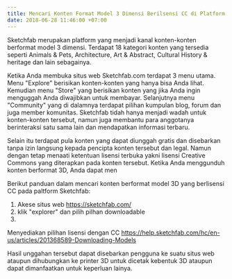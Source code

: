 ```yaml
---
title: Mencari Konten Format Model 3 Dimensi Berilsensi CC di Platform Sketchfab
date: 2018-06-28 11:46:00 +07:00
---
```


Sketchfab merupakan platform yang menjadi kanal konten-konten berformat model 3 dimensi. Terdapat 18 kategori konten yang tersedia seperti Animals & Pets, Architecture, Art & Abstract, Cultural History & heritage dan lain sebagainya.

Ketika Anda membuka situs web Sketchfab.com terdapat 3 menu utama. Menu "Explore"  berisikan konten-konten yang hanya bisa Anda lihat. Kemudian menu "Store" yang berisikan konten yang jika Anda ingin menguggah Anda diwajibkan untuk membayar. Selanjutnya menu "Community" yang di dalamnya terdapat pilihan kumpulan blog, forum dan juga member komunitas. Sketchfab tidah hanya menjadi wadah untuk konten-konten tersebut, namun juga membantu para anggotanya berinteraksi satu sama lain dan mendapatkan informasi terbaru. 

Selain itu terdapat pula konten yang dapat diunggah gratis dan disebarkan tanpa izin langsung kepada pencipta konten tersebut dan legal. Namun dengan tetap menaati ketentuan lisensi terbuka yakni lisensi Creative Commons yang diterapkan pada konten tersebut. Ketika Anda menggunduh konten berformat 3D, Anda dapat men

Berikut panduan dalam mencari konten berformat model 3D yang berlisensi CC pada paltform Sketchfab:

1. Akese situs web https://sketchfab.com/
2. klik "explorer" dan pilih pilhan downloadable
3. 

Menyediakan pilihan lisensi dengan CC
https://help.sketchfab.com/hc/en-us/articles/201368589-Downloading-Models

Hasil unggahan tersebut dapat disebarkan pengguna ke suatu situs web ataupun
 dihubungkan ke printer 3D untuk dicetak kebentuk 3D ataupun dapat dimanfaatkan untuk keperluan lainya. 
 


